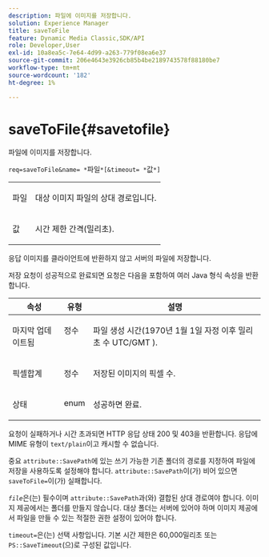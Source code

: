 ```yaml
---
description: 파일에 이미지를 저장합니다.
solution: Experience Manager
title: saveToFile
feature: Dynamic Media Classic,SDK/API
role: Developer,User
exl-id: 10a8ea5c-7e64-4d99-a263-779f08ea6e37
source-git-commit: 206e4643e3926cb85b4be2189743578f88180be7
workflow-type: tm+mt
source-wordcount: '182'
ht-degree: 1%

---
```


# saveToFile{#savetofile}

파일에 이미지를 저장합니다.

`req=saveToFile&name= *`파일`*[&timeout= *`값`*]`

<table id="simpletable_5674FD9655FE4CDDB0E5DC8655890A66"> 
 <tr class="strow"> 
  <td class="stentry"> <p><span class="varname"> 파일</span> </p> </td> 
  <td class="stentry"> <p>대상 이미지 파일의 상대 경로입니다. </p></td> 
 </tr> 
 <tr class="strow"> 
  <td class="stentry"> <p><span class="varname"> 값</span> </p></td> 
  <td class="stentry"> <p>시간 제한 간격(밀리초). </p></td> 
 </tr> 
</table>

응답 이미지를 클라이언트에 반환하지 않고 서버의 파일에 저장합니다.

저장 요청이 성공적으로 완료되면 요청은 다음을 포함하여 여러 Java 형식 속성을 반환합니다.

<table id="table_8BA8F75A0B7241BAB9B4359F97C21137"> 
 <thead> 
  <tr> 
   <th class="entry"> <b> 속성</b> </th> 
   <th class="entry"> <b> 유형</b> </th> 
   <th class="entry"> <b> 설명</b> </th> 
  </tr> 
 </thead>
 <tbody> 
  <tr valign="top"> 
   <td> <p> <span class="codeph"> 마지막 업데이트됨</span> </p> </td> 
   <td> <p> 정수 </p> </td> 
   <td> <p>파일 생성 시간(1970년 1월 1일 자정 이후 밀리초 수 UTC/GMT ). </p> </td> 
  </tr> 
  <tr valign="top"> 
   <td> <p> <span class="codeph">픽셀합계</span> </p> </td> 
   <td> <p> 정수 </p> </td> 
   <td> <p> 저장된 이미지의 픽셀 수. </p> </td> 
  </tr> 
  <tr valign="top"> 
   <td> <p> <span class="codeph"> 상태</span> </p> </td> 
   <td> <p> enum </p> </td> 
   <td> <p> 성공하면 <span class="codeph"> 완료</span>. </p> </td> 
  </tr> 
 </tbody> 
</table>

요청이 실패하거나 시간 초과되면 HTTP 응답 상태 200 및 403을 반환합니다. 응답에 MIME 유형이 `text/plain`이고 캐시할 수 없습니다.

중요 `attribute::SavePath`에 있는 쓰기 가능한 기존 폴더의 경로를 지정하여 파일에 저장을 사용하도록 설정해야 합니다. `attribute::SavePath`이(가) 비어 있으면 `saveToFile=`이(가) 실패합니다.

*`file`*&#x200B;은(는) 필수이며 `attribute::SavePath`과(와) 결합된 상대 경로여야 합니다. 이미지 제공에서는 폴더를 만들지 않습니다. 대상 폴더는 서버에 있어야 하며 이미지 제공에서 파일을 만들 수 있는 적절한 권한 설정이 있어야 합니다.

`timeout=`은(는) 선택 사항입니다. 기본 시간 제한은 60,000밀리초 또는 `PS::SaveTimeout`(으)로 구성된 값입니다.
